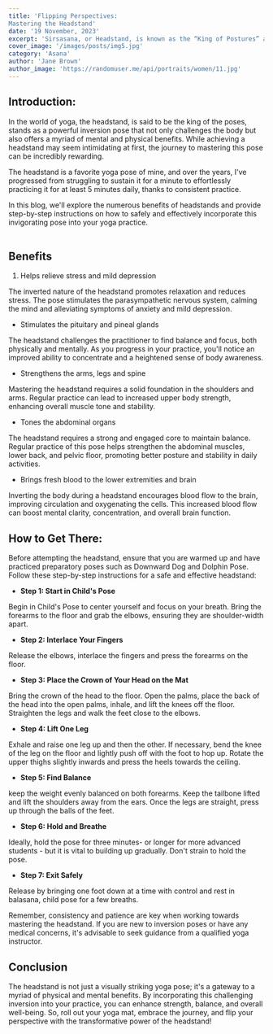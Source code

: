 ```yaml
---
title: 'Flipping Perspectives: 
Mastering the Headstand'
date: '19 November, 2023'
excerpt: 'Sirsasana, or Headstand, is known as the “King of Postures” and has miraculous benefits.'
cover_image: '/images/posts/img5.jpg'
category: 'Asana'
author: 'Jane Brown'
author_image: 'https://randomuser.me/api/portraits/women/11.jpg'
---
```


## Introduction:

In the world of yoga, the headstand, is said to be the king of the poses, stands as a powerful inversion pose that not only challenges the body but also offers a myriad of mental and physical benefits. While achieving a headstand may seem intimidating at first, the journey to mastering this pose can be incredibly rewarding.

The headstand is a favorite yoga pose of mine, and over the years, I've progressed from struggling to sustain it for a minute to effortlessly practicing it for at least 5 minutes daily, thanks to consistent practice.

In this blog, we'll explore the numerous benefits of headstands and provide step-by-step instructions on how to safely and effectively incorporate this invigorating pose into your yoga practice.
<br/>
<br/>

## Benefits

1. Helps relieve stress and mild depression

The inverted nature of the headstand promotes relaxation and reduces stress. The pose stimulates the parasympathetic nervous system, calming the mind and alleviating symptoms of anxiety and mild depression.

- Stimulates the pituitary and pineal glands

The headstand challenges the practitioner to find balance and focus, both physically and mentally. As you progress in your practice, you'll notice an improved ability to concentrate and a heightened sense of body awareness.

- Strengthens the arms, legs and spine

Mastering the headstand requires a solid foundation in the shoulders and arms. Regular practice can lead to increased upper body strength, enhancing overall muscle tone and stability.

- Tones the abdominal organs

The headstand requires a strong and engaged core to maintain balance. Regular practice of this pose helps strengthen the abdominal muscles, lower back, and pelvic floor, promoting better posture and stability in daily activities.

- Brings fresh blood to the lower extremities and brain

Inverting the body during a headstand encourages blood flow to the brain, improving circulation and oxygenating the cells. This increased blood flow can boost mental clarity, concentration, and overall brain function.

## How to Get There:

Before attempting the headstand, ensure that you are warmed up and have practiced preparatory poses such as Downward Dog and Dolphin Pose. Follow these step-by-step instructions for a safe and effective headstand:

- **Step 1: Start in Child's Pose**

Begin in Child's Pose to center yourself and focus on your breath. Bring the forearms to the floor and grab the elbows, ensuring they are shoulder-width apart.

- **Step 2: Interlace Your Fingers**

Release the elbows, interlace the fingers and press the forearms on the floor.

- **Step 3: Place the Crown of Your Head on the Mat**

Bring the crown of the head to the floor. Open the palms, place the back of the head into the open palms, inhale, and lift the knees off the floor. Straighten the legs and walk the feet close to the elbows.

- **Step 4: Lift One Leg**

Exhale and raise one leg up and then the other. If necessary, bend the knee of the leg on the floor and lightly push off with the foot to hop up. Rotate the upper thighs slightly inwards and press the heels towards the ceiling.

- **Step 5: Find Balance**

keep the weight evenly balanced on both forearms. Keep the tailbone lifted and lift the shoulders away from the ears. Once the legs are straight, press up through the balls of the feet.

- **Step 6: Hold and Breathe**

Ideally, hold the pose for three minutes- or longer for more advanced students - but it is vital to building up gradually. Don't strain to hold the pose.

- **Step 7: Exit Safely**

Release by bringing one foot down at a time with control and rest in balasana, child pose for a few breaths.

Remember, consistency and patience are key when working towards mastering the headstand. If you are new to inversion poses or have any medical concerns, it's advisable to seek guidance from a qualified yoga instructor.
<br/>

## Conclusion

The headstand is not just a visually striking yoga pose; it's a gateway to a myriad of physical and mental benefits. By incorporating this challenging inversion into your practice, you can enhance strength, balance, and overall well-being. So, roll out your yoga mat, embrace the journey, and flip your perspective with the transformative power of the headstand!

